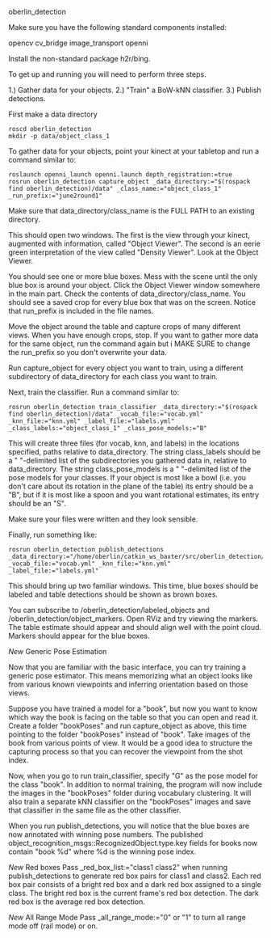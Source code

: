 oberlin_detection


Make sure you have the following standard components installed:

opencv
cv_bridge
image_transport
openni

Install the non-standard package h2r/bing.

To get up and running you will need to perform three steps.

1.) Gather data for your objects.
2.) "Train" a BoW-kNN classifier.
3.) Publish detections.

First make a data directory
```
roscd oberlin_detection
mkdir -p data/object_class_1
```


To gather data for your objects, point your kinect at your tabletop and run a command similar to:
```
roslaunch openni_launch openni.launch depth_registration:=true
rosrun oberlin_detection capture_object _data_directory:="$(rospack find oberlin_detection)/data" _class_name:="object_class_1" _run_prefix:="june2round1"
```
Make sure that data_directory/class_name is the FULL PATH to an existing directory.

This should open two windows. The first is the view through your kinect, augmented with information, called "Object Viewer". 
The second is an eerie green interpretation of the view called "Density Viewer". Look at the Object Viewer.

You should see one or more blue boxes. Mess with the scene until the only blue box is around your object. Click the Object Viewer
window somewhere in the main part. Check the contents of data_directory/class_name. You should see a saved crop for every
blue box that was on the screen. Notice that run_prefix is included in the file names.

Move the object around the table and capture crops of many different views. When you have enough crops, stop. If you want to
gather more data for the same object, run the command again but i
MAKE SURE to change the run_prefix so you don't overwrite your data.

Run capture_object for every object you want to train, using a different subdirectory of data_directory for each class
you want to train.


Next, train the classifier. Run a command similar to:
```
rosrun oberlin_detection train_classifier _data_directory:="$(rospack find oberlin_detection)/data" _vocab_file:="vocab.yml" _knn_file:="knn.yml" _label_file:="labels.yml" _class_labels:="object_class_1" _class_pose_models:="B"
```
This will create three files (for vocab, knn, and labels) in the locations specified, paths relative to data_directory. The string
class_labels should be a " "-delimited list of the subdirectories you gathered data in, relative to data_directory. The string
class_pose_models is a " "-delimited list of the pose models for your classes. If your object is most like a bowl (i.e. you don't
care about its rotation in the plane of the table) its entry should be a "B", but if it is most like a spoon and you want
rotational estimates, its entry should be an "S".

Make sure your files were written and they look sensible.


Finally, run something like:
```
rosrun oberlin_detection publish_detections _data_directory:="/home/oberlin/catkin_ws_baxter/src/oberlin_detection/data2" _vocab_file:="vocab.yml" _knn_file:="knn.yml" _label_file:="labels.yml"
```
This should bring up two familiar windows. This time, blue boxes should be labeled and table detections should be shown as brown
boxes.

You can subscribe to /oberlin_detection/labeled_objects and /oberlin_detection/object_markers. Open RViz and try viewing the markers.
The table estimate should appear and should align well with the point cloud. Markers should appear for the blue boxes.



*New*
Generic Pose Estimation

Now that you are familiar with the basic interface, you can try training a generic pose estimator. This means memorizing what
an object looks like from various known viewpoints and inferring orientation based on those views.

Suppose you have trained a model for a "book", but now you want to know which way the book is facing on the table so that you
can open and read it. Create a folder "bookPoses" and run capture_object as above, this time pointing to the folder "bookPoses"
instead of "book". Take images of the book from various points of view. It would be a good idea to structure the capturing process
so that you can recover the viewpoint from the shot index.

Now, when you go to run train_classifier, specify "G" as the pose model for the class "book". In addition to normal training, the
program will now include the images in the "bookPoses" folder during vocabulary clustering. It will also train a separate kNN
classifier on the "bookPoses" images and save that classifier in the same file as the other classifier.

When you run publish_detections, you will notice that the blue boxes are now annotated with winning pose numbers. The published
object_recognition_msgs::RecognizedObject.type.key fields for books now contain "book %d" where %d is the winning pose index. 


*New*
Red boxes
Pass _red_box_list:="class1 class2" when running publish_detections to generate red box pairs for class1 and class2.
Each red box pair consists of a bright red box and a dark red box assigned to a single class. The bright red box is the
current frame's red box detection. The dark red box is the average red box detection.

*New*
All Range Mode
Pass _all_range_mode:="0" or "1" to turn all range mode off (rail mode) or on.






